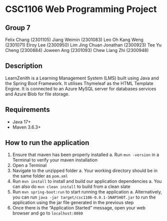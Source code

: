 # CSC1106 Web Programming Project

## Group 7
Felix Chang (2301105)
Jiang Weimin (2301083)
Leo Oh Kang Weng (2301071)
Elroy Lee (2300950)
Lim Jing Chuan Jonathan (2300923)
Tee Yu Cheng (2300884)
Joween Ang (2301093)
Chew Liang Zhi (2300948)

## Description
LearnZenith is a Learning Management System (LMS) built using Java and the Spring Boot Framework. It utilises Thymeleaf as the HTML Template Engine. It is connected to an Azure MySQL server for databases services and Azure Blob for file storage.

## Requirements

 - Java 17+
 - Maven 3.6.3+

## How to run the application

1.	Ensure that maven has been properly installed
	a.	Run `mvn -version` in a Terminal to verify your maven installation
2. Open a Terminal
3. 	Navigate to the unzipped folder
	a.	Your working directory should be in the same folder as `pom.xml`
4. Run `mvn install` to install and build our application dependencies
	a. You can also do `mvn clean install` to build from a clean slate
5.  Run `mvn spring-boot:run` to start running the application
	a. Alternatively, you can run `java -jar target/csc1106-0.0.1-SNAPSHOT.jar` to run the application using the jar file generated in the previous step
6. Once there is the “Application Started” message, open your web browser and go to `localhost:8080`
